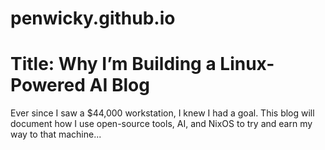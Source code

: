 # penwicky.github.io
# Title: Why I’m Building a Linux-Powered AI Blog

Ever since I saw a $44,000 workstation, I knew I had a goal. This blog will document how I use open-source tools, AI, and NixOS to try and earn my way to that machine...
